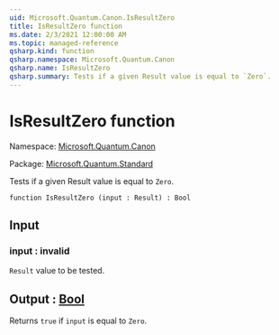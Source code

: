 ```yaml
---
uid: Microsoft.Quantum.Canon.IsResultZero
title: IsResultZero function
ms.date: 2/3/2021 12:00:00 AM
ms.topic: managed-reference
qsharp.kind: function
qsharp.namespace: Microsoft.Quantum.Canon
qsharp.name: IsResultZero
qsharp.summary: Tests if a given Result value is equal to `Zero`.
---
```


# IsResultZero function

Namespace: [Microsoft.Quantum.Canon](xref:Microsoft.Quantum.Canon)

Package: [Microsoft.Quantum.Standard](https://nuget.org/packages/Microsoft.Quantum.Standard)


Tests if a given Result value is equal to `Zero`.

```qsharp
function IsResultZero (input : Result) : Bool
```


## Input

### input : __invalid<Result>__

`Result` value to be tested.



## Output : [Bool](xref:microsoft.quantum.lang-ref.bool)

Returns `true` if `input` is equal to `Zero`.